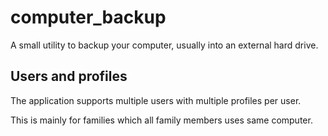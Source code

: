 # computer_backup

A small utility to backup your computer, usually into an external hard drive.

## Users and profiles

The application supports multiple users with multiple profiles per user.

This is mainly for families which all family members uses same computer.
